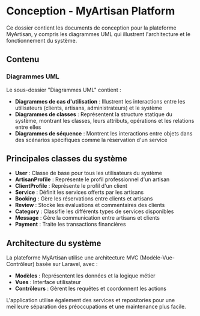 # Conception - MyArtisan Platform

Ce dossier contient les documents de conception pour la plateforme MyArtisan, y compris les diagrammes UML qui illustrent l'architecture et le fonctionnement du système.

## Contenu

### Diagrammes UML
Le sous-dossier "Diagrammes UML" contient :

- **Diagrammes de cas d'utilisation** : Illustrent les interactions entre les utilisateurs (clients, artisans, administrateurs) et le système
- **Diagrammes de classes** : Représentent la structure statique du système, montrant les classes, leurs attributs, opérations et les relations entre elles
- **Diagrammes de séquence** : Montrent les interactions entre objets dans des scénarios spécifiques comme la réservation d'un service

## Principales classes du système

- **User** : Classe de base pour tous les utilisateurs du système
- **ArtisanProfile** : Représente le profil professionnel d'un artisan
- **ClientProfile** : Représente le profil d'un client
- **Service** : Définit les services offerts par les artisans
- **Booking** : Gère les réservations entre clients et artisans
- **Review** : Stocke les évaluations et commentaires des clients
- **Category** : Classifie les différents types de services disponibles
- **Message** : Gère la communication entre artisans et clients
- **Payment** : Traite les transactions financières

## Architecture du système

La plateforme MyArtisan utilise une architecture MVC (Modèle-Vue-Contrôleur) basée sur Laravel, avec :

- **Modèles** : Représentent les données et la logique métier
- **Vues** : Interface utilisateur
- **Contrôleurs** : Gèrent les requêtes et coordonnent les actions

L'application utilise également des services et repositories pour une meilleure séparation des préoccupations et une maintenance plus facile.